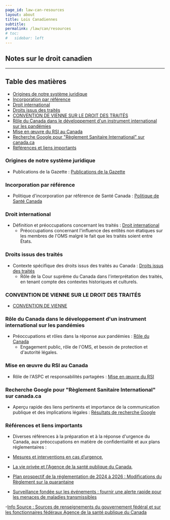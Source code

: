 ```yaml
---
page_id: law-can-resources
layout: about
title: Lois Canadiennes
subtitle:
permalink: /law/can/resources
# toc:
#   sidebar: left
---
```


## Notes sur le droit canadien

---
## Table des matières
<!-- #region -->

  - [Origines de notre système juridique](#origines-de-notre-système-juridique)
  - [Incorporation par référence](#incorporation-par-référence)
  - [Droit international](#droit-international)
  - [Droits issus des traités](#droits-issus-des-traités)
  - [CONVENTION DE VIENNE SUR LE DROIT DES TRAITÉS](#convention-de-vienne-sur-le-droit-des-traités)
  - [Rôle du Canada dans le développement d'un instrument international sur les pandémies](#rôle-du-canada-dans-le-développement-dun-instrument-international-sur-les-pandémies)
  - [Mise en œuvre du RSI au Canada](#mise-en-œuvre-du-rsi-au-canada)
  - [Recherche Google pour "Règlement Sanitaire International" sur canada.ca](#recherche-google-pour-règlement-sanitaire-international-sur-canada.ca)
  - [Références et liens importants](#références-et-liens-importants)
<!-- #endregion -->

### Origines de notre système juridique

- Publications de la Gazette : [Publications de la Gazette](https://canadagazette.gc.ca/rp-pr/publications-eng.html)

### Incorporation par référence
- Politique d'incorporation par référence de Santé Canada : [Politique de Santé Canada](https://www.canada.ca/en/health-canada/corporate/about-health-canada/legislation-guidelines/acts-regulations/incorporation-reference-policy.html)

### Droit international
- Définition et préoccupations concernant les traités : [Droit international](https://www.justice.gc.ca/eng/abt-apd/icg-gci/ihrl-didp/def.html)
  - Préoccupations concernant l'influence des entités non étatiques sur les membres de l'OMS malgré le fait que les traités soient entre États.

### Droits issus des traités
- Contexte spécifique des droits issus des traités au Canada : [Droits issus des traités](https://www.constitutionalstudies.ca/2021/09/treaty-rights-2/)
  - Rôle de la Cour suprême du Canada dans l'interprétation des traités, en tenant compte des contextes historiques et culturels.

### CONVENTION DE VIENNE SUR LE DROIT DES TRAITÉS
- [CONVENTION DE VIENNE](https://www.treaty-accord.gc.ca/text-texte.aspx?id=104068)

### Rôle du Canada dans le développement d'un instrument international sur les pandémies
- Préoccupations et rôles dans la réponse aux pandémies : [Rôle du Canada](https://www.canada.ca/en/public-health/services/emergency-preparedness-response/canada-role-international-pandemic-instrument.html)
  - Engagement public, rôle de l'OMS, et besoin de protection et d'autorité légales.

### Mise en œuvre du RSI au Canada
- Rôle de l'ASPC et responsabilités partagées : [Mise en œuvre du RSI](https://www.canada.ca/en/public-health/services/emergency-preparedness-response/international-health-regulations.html)

### Recherche Google pour "Règlement Sanitaire International" sur canada.ca
- Aperçu rapide des liens pertinents et importance de la communication publique et des implications légales : [Résultats de recherche Google](https://www.google.com/search?q=site%3Acanada.ca+%22International+Health+Regulations%22)

### Références et liens importants
- Diverses références à la préparation et à la réponse d'urgence du Canada, aux préoccupations en matière de confidentialité et aux plans réglementaires : 

- [Mesures et interventions en cas d’urgence](https://www.canada.ca/fr/sante-publique/services/mesures-interventions-urgence.html), 

- [La vie privée et l'Agence de la santé publique du Canada](https://www.canada.ca/fr/sante-publique/organisation/mandat/a-propos-agence/acces-a-information-protection-renseignements-personnels/protection-renseignements-personnels.html), 

- [Plan prospectif de la réglementation de 2024 à 2026 : Modifications du Règlement sur la quarantaine](https://www.canada.ca/fr/sante-publique/organisation/mandat/a-propos-agence/lois-reglements/plan-prospectif-reglementation/modifications-reglement-quarantaine.html)

- [Surveillance fondée sur les événements : fournir une alerte rapide pour les menaces de maladies transmissibles](https://www.canada.ca/fr/sante-publique/services/rapports-publications/releve-maladies-transmissibles-canada-rmtc/numero-mensuel/2023-49/numero-2-3-fevrier-mars-2023/surveillance-fondee-evenements-fournir-alerte-rapide-menaces-maladies-transmissibles.html)

-[Info Source : Sources de renseignements du gouvernement fédéral et sur les fonctionnaires fédéraux Agence de la santé publique du Canada](https://www.canada.ca/fr/sante-publique/organisation/mandat/a-propos-agence/acces-a-information-protection-renseignements-personnels/info-source-renseignements-gouvernement-federal-fonctionnaires-federaux.html)